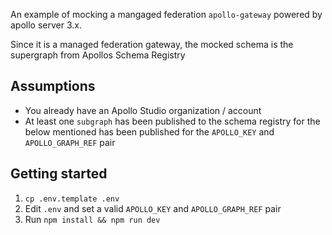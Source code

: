 An example of mocking a mangaged federation `apollo-gateway` powered by apollo server 3.x.

Since it is a managed federation gateway, the mocked schema is the supergraph from Apollos Schema Registry

## Assumptions

- You already have an Apollo Studio organization / account
- At least one `subgraph` has been published to the schema registry for the below mentioned has been published for the `APOLLO_KEY` and `APOLLO_GRAPH_REF` pair

## Getting started

1. `cp .env.template .env`
1. Edit `.env` and set a valid `APOLLO_KEY` and `APOLLO_GRAPH_REF` pair
1. Run `npm install && npm run dev`
